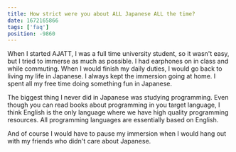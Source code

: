 ```yaml
---
title: How strict were you about ALL Japanese ALL the time?
date: 1672165866
tags: ['faq']
position: -9860
---
```


When I started AJATT, I was a full time university student, so it wasn't easy,
but I tried to immerse as much as possible.
I had earphones on in class and while commuting.
When I would finish my daily duties,
I would go back to living my life in Japanese.
I always kept the immersion going at home.
I spent all my free time doing something fun in Japanese.

The biggest thing I never did in Japanese was studying programming.
Even though you can read books about programming in you target language,
I think English is the only language where we have high quality programming resources.
All programming languages are essentially based on English.

And of course I would have to pause my immersion
when I would hang out with my friends who didn't care about Japanese.
